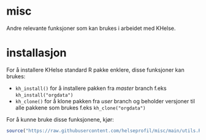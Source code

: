 # misc
Andre relevante funksjoner som kan brukes i arbeidet med KHelse.

# installasjon
For å installere KHelse standard R pakke enklere, disse funksjoner kan brukes:

- `kh_install()` for å installere pakken fra *master* branch f.eks `kh_install("orgdata")`
- `kh_clone()` for å klone pakken fra *user* branch og beholder versjoner til
  alle pakkene som brukes f.eks `kh_clone("orgdata")`
  
For å kunne bruke disse funksjonene, kjør:

``` R
source("https://raw.githubusercontent.com/helseprofil/misc/main/utils.R")
```
